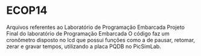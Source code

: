 # ECOP14
Arquivos referentes ao Laboratório de Programação Embarcada
Projeto Final do laboratório de Programação Embarcada
O código faz um cronômetro disposto no lcd que possui funções como a de pausar, retomar, zerar e gravar tempos, utilizando a placa PQDB no PicSimLab.
